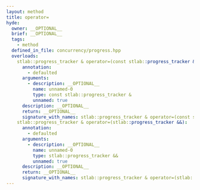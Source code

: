 ```yaml
---
layout: method
title: operator=
hyde:
  owner: __OPTIONAL__
  brief: __OPTIONAL__
  tags:
    - method
  defined_in_file: concurrency/progress.hpp
  overloads:
    stlab::progress_tracker & operator=(const stlab::progress_tracker &):
      annotation:
        - defaulted
      arguments:
        - description: __OPTIONAL__
          name: unnamed-0
          type: const stlab::progress_tracker &
          unnamed: true
      description: __OPTIONAL__
      return: __OPTIONAL__
      signature_with_names: stlab::progress_tracker & operator=(const stlab::progress_tracker &)
    stlab::progress_tracker & operator=(stlab::progress_tracker &&):
      annotation:
        - defaulted
      arguments:
        - description: __OPTIONAL__
          name: unnamed-0
          type: stlab::progress_tracker &&
          unnamed: true
      description: __OPTIONAL__
      return: __OPTIONAL__
      signature_with_names: stlab::progress_tracker & operator=(stlab::progress_tracker &&)
---
```

